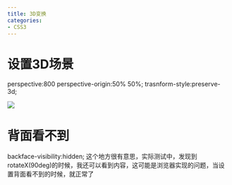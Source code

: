 ```yaml
---
title: 3D变换
categories: 
- CSS3
---
```


# 设置3D场景
perspective:800
perspective-origin:50% 50%;
trasnform-style:preserve-3d;

![](/images/css/3D/1.jpg)


# 背面看不到
backface-visibility:hidden;
这个地方很有意思，实际测试中，发现到rotateX(90deg)的时候，我还可以看到内容，这可能是浏览器实现的问题，当设置背面看不到的时候，就正常了